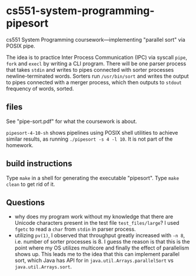# cs551-system-programming-pipesort
cs551 System Programming coursework—implementing "parallel sort" via POSIX pipe.

The idea is to practice Inter Process Communication (IPC) via syscall `pipe`, `fork` and `execl` by writing a CLI program. There will be one parser process that takes `stdin` and writes to pipes connected with sorter processes newline-terminated words. Sorters run `/usr/bin/sort` and writes the output to pipes connected with a merger process, which then outputs to `stdout` frequency of words, sorted.

## files
See "pipe-sort.pdf" for what the coursework is about.

`pipesort-4-10-sh` shows pipelines using POSIX shell utilities to achieve similar results, as running `./pipesort -s 4 -l 10`. It is not part of the homework.

## build instructions
Type `make` in a shell for generating the executable "pipesort". Type `make clean` to get rid of it.

## Questions
- why does my program work without my knowledge that there are Unicode characters present in the test file `test_files/large`? I used `fgetc` to read a `char` from `stdin` in parser process.
- utilizing `pv(1)`, I observed that throughput greatly increased with `-n 8`, i.e. number of sorter processes is 8. I guess the reason is that this is the point where my OS utilizes multicore and finally the effect of parallelism shows up. This leads me to the idea that this can implement parallel sort, which Java has API for in `java.util.Arrays.parallelSort` vs `java.util.Arrays.sort`.
